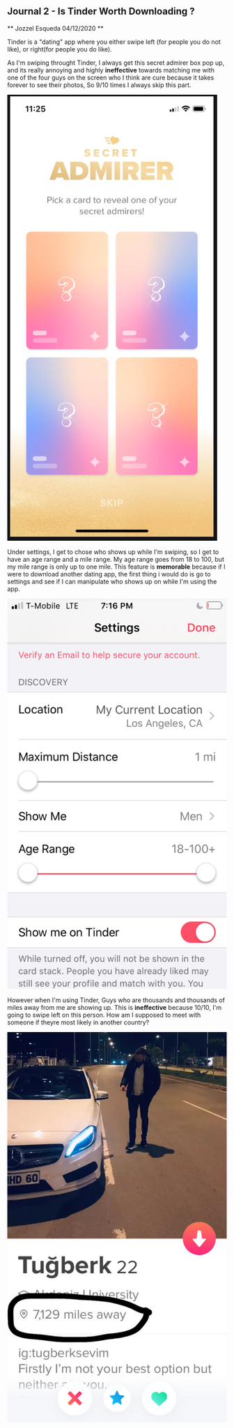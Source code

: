 ## Journal 2 - Is Tinder Worth Downloading ?

** Jozzel Esqueda 04/12/2020 **

Tinder is a "dating" app where you either swipe left (for people you do not like), or right(for people you do like).

As I'm swiping throught Tinder, I always get this secret admirer box pop up, and its really annoying and highly **ineffective** towards matching me with one of the four guys on the screen who I think are cure because it takes forever to see their photos, So 9/10 times I always skip this part.  

![alt text](../assets/Tinder_Secret_Admirer.png)

Under settings, I get to chose who shows up while I'm swiping, so I get to have an age range and a mile range. My age range goes from 18 to 100, but my mile range is only up to one mile. This feature is **memorable** because if I were to download another dating app, the first thing i would do is go to settings and see if I can manipulate who shows up on while I'm using the app.


![alt text](../assets/Age_Range.PNG)

However when I'm using Tinder, Guys who are thousands and thousands of miles away from me are showing up. This is **ineffective** because 10/10, I'm going to swipe left on this person. 
How am I supposed to meet with someone if theyre most likely in another country?  

![alt text](../assets/Mile_Range.JPG)
